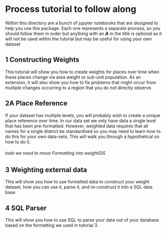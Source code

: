 # Process tutorial to follow along

Within this directory are a bunch of jupyter notebooks that are designed to help you use this package. Each one 
represents a separate process, so you should follow them in order but anything with an ***A*** in the title is optional 
as it will not be used within the tutorial but may be useful for using your own dataset

## 1 Constructing Weights
This tutorial will show you how to create weights for places over time when these places change via area weight or 
sub-unit population. As an extension, it will also show you how to fix problems that might occur from multiple changes
occurring to a region that you do not directly observe.  

## 2A Place Reference
If your dataset has multiple levels, you will probably wish to create a unique place reference over time. In our data
set we only have data a single level that has been pre-formatted. However, weighted data requires that all names for a 
single district be standardised so you may need to learn how to do this for your own data-sets. This will walk you 
through a hypothetical on how to do it. 

###### todo we need to move Formatting into weightGIS

## 3 Weighting external data

This will show you how to use formatted data to construct your weight dataset, how you can use it, parse it, and 
re-construct it into a SQL data base

## 4 SQL Parser
This will show you how to use SQL to parse your data out of your database based on the formatting we used in tutorial 3.

 

